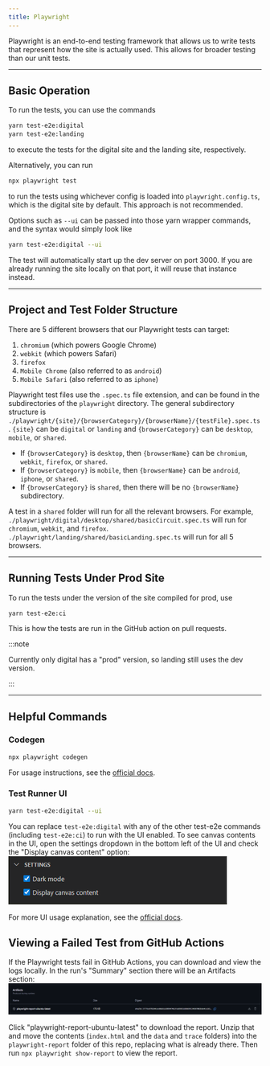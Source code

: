 ```yaml
---
title: Playwright
---
```


Playwright is an end-to-end testing framework that allows us to write tests that represent how the site is actually used. This allows for broader testing than our unit tests.

---

## Basic Operation

To run the tests, you can use the commands
```bash
yarn test-e2e:digital
yarn test-e2e:landing
```
to execute the tests for the digital site and the landing site, respectively.

Alternatively, you can run
```bash
npx playwright test
```
to run the tests using whichever config is loaded into `playwright.config.ts`, which is the digital site by default. This approach is not recommended.

Options such as `--ui` can be passed into those yarn wrapper commands, and the syntax would simply look like
```bash
yarn test-e2e:digital --ui
```

The test will automatically start up the dev server on port 3000. If you are already running the site locally on that port, it will reuse that instance instead.

---

## Project and Test Folder Structure

There are 5 different browsers that our Playwright tests can target:
1. `chromium` (which powers Google Chrome)
2. `webkit` (which powers Safari)
3. `firefox`
4. `Mobile Chrome` (also referred to as `android`)
5. `Mobile Safari` (also referred to as `iphone`)

Playwright test files use the `.spec.ts` file extension, and can be found in the subdirectories of the `playwright` directory. The general subdirectory structure is `./playwright/{site}/{browserCategory}/{browserName}/{testFile}.spec.ts`. `{site}` can be `digital` or `landing` and `{browserCategory}` can be `desktop`, `mobile`, or `shared`.

- If `{browserCategory}` is `desktop`, then `{browserName}` can be `chromium`, `webkit`, `firefox`, or `shared`.
- If `{browserCategory}` is `mobile`, then `{browserName}` can be `android`, `iphone`, or `shared`.
- If `{browserCategory}` is `shared`, then there will be no `{browserName}` subdirectory.

A test in a `shared` folder will run for all the relevant browsers. For example, `./playwright/digital/desktop/shared/basicCircuit.spec.ts` will run for `chromium`, `webkit`, and `firefox`. `./playwright/landing/shared/basicLanding.spec.ts` will run for all 5 browsers.

---

## Running Tests Under Prod Site

To run the tests under the version of the site compiled for prod, use
```bash
yarn test-e2e:ci
```
This is how the tests are run in the GitHub action on pull requests.

:::note

Currently only digital has a "prod" version, so landing still uses the dev version.

:::

---

## Helpful Commands

### Codegen
```bash
npx playwright codegen
```
For usage instructions, see the [official docs](https://playwright.dev/docs/codegen).

### Test Runner UI
```bash
yarn test-e2e:digital --ui
```
You can replace `test-e2e:digital` with any of the other test-e2e commands (including `test-e2e:ci`) to run with the UI enabled. To see canvas contents in the UI, open the settings dropdown in the bottom left of the UI and check the "Display canvas content" option:
![settings menu of Playwright UI with the Display canvas content option checked](playwright-ui-settings.png)

For more UI usage explanation, see the [official docs](https://playwright.dev/docs/test-ui-mode).

## Viewing a Failed Test from GitHub Actions

If the Playwright tests fail in GitHub Actions, you can download and view the logs locally. In the run's "Summary" section there will be an Artifacts section:
![artifacts section of the failed Playwright GitHub Actions job](playwright-artifacts.png)

Click "playwright-report-ubuntu-latest" to download the report. Unzip that and move the contents (`index.html` and the `data` and `trace` folders) into the `playwright-report` folder of this repo, replacing what is already there. Then run `npx playwright show-report` to view the report.
